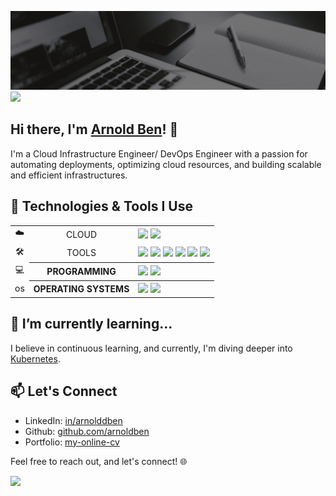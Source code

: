 ![Profile-Header](https://github.com/arnoldben/arnoldben/blob/main/images/github-profile-header.gif?raw=true)
![](https://komarev.com/ghpvc/?username=arnoldben)

## Hi there, I'm [Arnold Ben](https://arnoldben.github.io/my-online-cv)! 👋

I'm a Cloud Infrastructure Engineer/ DevOps Engineer with a passion for automating deployments, optimizing cloud resources, and building scalable and efficient infrastructures. 
<!-- My journey in the tech world has been exciting, and I love tackling challenges that come my way. -->

## 🔧 Technologies & Tools I Use

<table>
<!-- AWS, Azure -->
  <tr>
    <td align="center">☁️</td>
    <td align="center">CLOUD</th>
    <td align="left">
        <a href="https://www.Youtube.com/"><img height=40 src="https://cdn.jsdelivr.net/gh/devicons/devicon/icons/amazonwebservices/amazonwebservices-original.svg"/></a> 
        <a href="https://www.Youtube.com/"><img height=40 src="https://cdn.jsdelivr.net/gh/devicons/devicon/icons/azure/azure-original.svg"/></th></a>
  </tr>
<!-- Terraform, Ansible, Docker, Jenkins, GitHub, VSCode -->
  <tr>
    <td align="center">🛠</td>
    <td align="center">TOOLS</th>
    <td align="left"><img height=40 src="https://cdn.jsdelivr.net/gh/devicons/devicon/icons/terraform/terraform-original.svg"/> <img height=40 src="https://cdn.jsdelivr.net/gh/devicons/devicon/icons/ansible/ansible-original.svg"/> <img height=40 src="https://cdn.jsdelivr.net/gh/devicons/devicon/icons/docker/docker-original.svg"/> <img height=40 src="https://cdn.jsdelivr.net/gh/devicons/devicon/icons/jenkins/jenkins-original.svg"/> <img height=40 src="https://cdn.jsdelivr.net/gh/devicons/devicon/icons/github/github-original.svg"/> <img height=40 src="https://cdn.jsdelivr.net/gh/devicons/devicon/icons/vscode/vscode-original.svg"/></th>
  </tr>
<!-- Python, Bash, PowerShell -->
  <tr>
    <td align="center">💻</td>
    <th align="center">PROGRAMMING</th>
    <th align="left"><img height=40 src="https://cdn.jsdelivr.net/gh/devicons/devicon/icons/python/python-original.svg"/> <img height=40 src="https://cdn.jsdelivr.net/gh/devicons/devicon/icons/bash/bash-original.svg"/></th>
  </tr>
<!-- Windows, Linux -->
  <tr>
    <td align="center">os</td>
    <th align="center">OPERATING SYSTEMS</th>
    <th align="left"><img height=40 src="https://cdn.jsdelivr.net/gh/devicons/devicon/icons/windows8/windows8-original.svg"/> <img height=40 src="https://cdn.jsdelivr.net/gh/devicons/devicon/icons/linux/linux-original.svg"/></th>
  </tr>
</table>

## 🌱 I’m currently learning...

I believe in continuous learning, and currently, I'm diving deeper into [Kubernetes](https://kubernetes.io/).

## 📫 Let's Connect

- LinkedIn: [in/arnolddben](https://www.linkedin.com/in/arnolddben)
- Github: [github.com/arnoldben](https://github.com/arnoldben)
- Portfolio: [my-online-cv](https://arnoldben.github.io/my-online-cv)

Feel free to reach out, and let's connect! 🌐

<!-- <img src="https://github-readme-stats.vercel.app/api/top-langs?username=arnoldben"/>
<img src="https://github-readme-stats.vercel.app/api/top-langs?username=arnoldben"/> -->
<img src="https://github-readme-streak-stats.herokuapp.com/?user=arnoldben&theme=dark"/>
